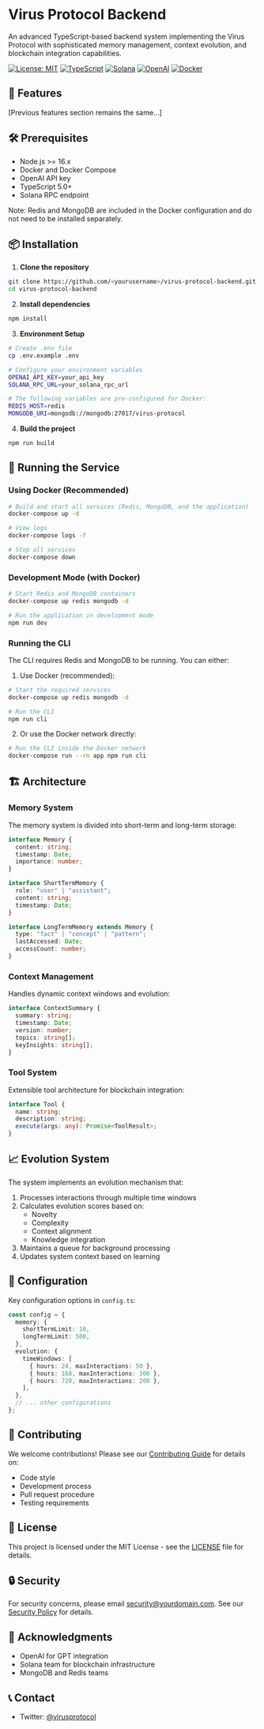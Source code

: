 # Virus Protocol Backend

An advanced TypeScript-based backend system implementing the Virus Protocol with sophisticated memory management, context evolution, and blockchain integration capabilities.

[![License: MIT](https://img.shields.io/badge/License-MIT-yellow.svg)](https://opensource.org/licenses/MIT)
[![TypeScript](https://img.shields.io/badge/TypeScript-5.0-blue)](https://www.typescriptlang.org/)
[![Solana](https://img.shields.io/badge/Solana-Integrated-green)](https://solana.com)
[![OpenAI](https://img.shields.io/badge/OpenAI-GPT4-purple)](https://openai.com)
[![Docker](https://img.shields.io/badge/Docker-Required-blue)](https://www.docker.com/)

## 🚀 Features

[Previous features section remains the same...]

## 🛠 Prerequisites

- Node.js >= 16.x
- Docker and Docker Compose
- OpenAI API key
- TypeScript 5.0+
- Solana RPC endpoint

Note: Redis and MongoDB are included in the Docker configuration and do not need to be installed separately.

## 📦 Installation

1. **Clone the repository**

```bash
git clone https://github.com/<yourusername>/virus-protocol-backend.git
cd virus-protocol-backend
```

2. **Install dependencies**

```bash
npm install
```

3. **Environment Setup**

```bash
# Create .env file
cp .env.example .env

# Configure your environment variables
OPENAI_API_KEY=your_api_key
SOLANA_RPC_URL=your_solana_rpc_url

# The following variables are pre-configured for Docker:
REDIS_HOST=redis
MONGODB_URI=mongodb://mongodb:27017/virus-protocol
```

4. **Build the project**

```bash
npm run build
```

## 🚀 Running the Service

### Using Docker (Recommended)

```bash
# Build and start all services (Redis, MongoDB, and the application)
docker-compose up -d

# View logs
docker-compose logs -f

# Stop all services
docker-compose down
```

### Development Mode (with Docker)

```bash
# Start Redis and MongoDB containers
docker-compose up redis mongodb -d

# Run the application in development mode
npm run dev
```

### Running the CLI

The CLI requires Redis and MongoDB to be running. You can either:

1. Use Docker (recommended):

```bash
# Start the required services
docker-compose up redis mongodb -d

# Run the CLI
npm run cli
```

2. Or use the Docker network directly:

```bash
# Run the CLI inside the Docker network
docker-compose run --rm app npm run cli
```

## 🏗 Architecture

### Memory System

The memory system is divided into short-term and long-term storage:

```typescript
interface Memory {
  content: string;
  timestamp: Date;
  importance: number;
}

interface ShortTermMemory {
  role: "user" | "assistant";
  content: string;
  timestamp: Date;
}

interface LongTermMemory extends Memory {
  type: "fact" | "concept" | "pattern";
  lastAccessed: Date;
  accessCount: number;
}
```

### Context Management

Handles dynamic context windows and evolution:

```typescript
interface ContextSummary {
  summary: string;
  timestamp: Date;
  version: number;
  topics: string[];
  keyInsights: string[];
}
```

### Tool System

Extensible tool architecture for blockchain integration:

```typescript
interface Tool {
  name: string;
  description: string;
  execute(args: any): Promise<ToolResult>;
}
```

## 📈 Evolution System

The system implements an evolution mechanism that:

1. Processes interactions through multiple time windows
2. Calculates evolution scores based on:
   - Novelty
   - Complexity
   - Context alignment
   - Knowledge integration
3. Maintains a queue for background processing
4. Updates system context based on learning

## 🔧 Configuration

Key configuration options in `config.ts`:

```typescript
const config = {
  memory: {
    shortTermLimit: 10,
    longTermLimit: 500,
  },
  evolution: {
    timeWindows: [
      { hours: 24, maxInteractions: 50 },
      { hours: 168, maxInteractions: 100 },
      { hours: 720, maxInteractions: 200 },
    ],
  },
  // ... other configurations
};
```

## 🤝 Contributing

We welcome contributions! Please see our [Contributing Guide](CONTRIBUTING.md) for details on:

- Code style
- Development process
- Pull request procedure
- Testing requirements

## 📄 License

This project is licensed under the MIT License - see the [LICENSE](LICENSE) file for details.

## 🔒 Security

For security concerns, please email security@yourdomain.com. See our [Security Policy](SECURITY.md) for details.

## 🙏 Acknowledgments

- OpenAI for GPT integration
- Solana team for blockchain infrastructure
- MongoDB and Redis teams

## 📞 Contact

- Twitter: [@virusprotocol](https://twitter.com/virus_protocol)
